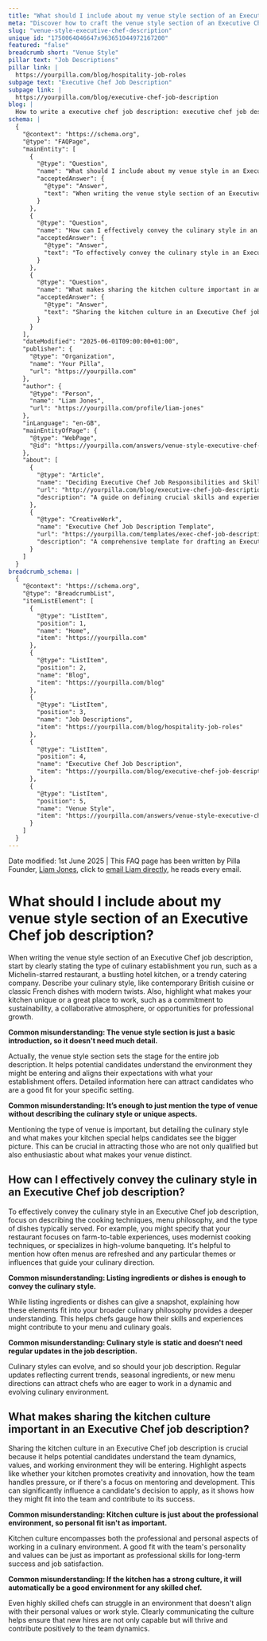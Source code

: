 ```yaml
---
title: "What should I include about my venue style section of an Executive Chef job description?"
meta: "Discover how to craft the venue style section of an Executive Chef job description, effectively conveying culinary style and kitchen culture to attract ideal candidates."
slug: "venue-style-executive-chef-description"
unique id: "1750064046647x963651044972167200"
featured: "false"
breadcrumb short: "Venue Style"
pillar text: "Job Descriptions"
pillar link: |
  https://yourpilla.com/blog/hospitality-job-roles
subpage text: "Executive Chef Job Description"
subpage link: |
  https://yourpilla.com/blog/executive-chef-job-description
blog: |
  How to write a executive chef job description: executive chef job description template included.
schema: |
  {
    "@context": "https://schema.org",
    "@type": "FAQPage",
    "mainEntity": [
      {
        "@type": "Question",
        "name": "What should I include about my venue style in an Executive Chef job description?",
        "acceptedAnswer": {
          "@type": "Answer",
          "text": "When writing the venue style section of an Executive Chef job description, begin by clearly stating the type of culinary establishment you run, such as a Michelin-starred restaurant, a bustling hotel kitchen, or a trendy catering company. Describe your culinary style, for example, contemporary British cuisine or classic French dishes with modern twists. Highlight what makes your kitchen unique or a great place to work, like a commitment to sustainability, a collaborative atmosphere, or opportunities for professional growth. Such detailed descriptions set the stage for the entire job description and help attract candidates who are a good fit for your venue's specific environment."
        }
      },
      {
        "@type": "Question",
        "name": "How can I effectively convey the culinary style in an Executive Chef job description?",
        "acceptedAnswer": {
          "@type": "Answer",
          "text": "To effectively convey the culinary style in an Executive Chef job description, focus on describing cooking techniques, menu philosophy, and the types of dishes typically served. Specify if your restaurant focuses on farm-to-table experiences, employs modernist cooking techniques, or specializes in high-volume banqueting. Mentioning how often menus are refreshed and any particular themes or influences can help chefs understand how their skills and experiences might contribute to your menu and culinary goals. Keeping the description updated to reflect current trends and seasonal changes can attract ambitious chefs looking for dynamic environments."
        }
      },
      {
        "@type": "Question",
        "name": "What makes sharing the kitchen culture important in an Executive Chef job description?",
        "acceptedAnswer": {
          "@type": "Answer",
          "text": "Sharing the kitchen culture in an Executive Chef job description is crucial as it provides potential candidates with insights into the team dynamics, values, and working environment they might enter. Highlight aspects like creativity, handling pressure, or a focus on mentoring and development. This transparency can significantly influence a candidate's decision to apply, illustrating how they might fit into the team and contribute to its success. A well-articulated kitchen culture ensures that new hires are likely to thrive both professionally and personally within your culinary environment."
        }
      }
    ],
    "dateModified": "2025-06-01T09:00:00+01:00",
    "publisher": {
      "@type": "Organization",
      "name": "Your Pilla",
      "url": "https://yourpilla.com"
    },
    "author": {
      "@type": "Person",
      "name": "Liam Jones",
      "url": "https://yourpilla.com/profile/liam-jones"
    },
    "inLanguage": "en-GB",
    "mainEntityOfPage": {
      "@type": "WebPage",
      "@id": "https://yourpilla.com/answers/venue-style-executive-chef-description"
    },
    "about": [
      {
        "@type": "Article",
        "name": "Deciding Executive Chef Job Responsibilities and Skills",
        "url": "http://yourpilla.com/blog/executive-chef-job-description",
        "description": "A guide on defining crucial skills and experience needed from an Executive Chef to ensure a perfect job fit."
      },
      {
        "@type": "CreativeWork",
        "name": "Executive Chef Job Description Template",
        "url": "https://yourpilla.com/templates/exec-chef-job-description",
        "description": "A comprehensive template for drafting an Executive Chef job description, incorporating various essential elements."
      }
    ]
  }
breadcrumb_schema: |
  {
    "@context": "https://schema.org",
    "@type": "BreadcrumbList",
    "itemListElement": [
      {
        "@type": "ListItem",
        "position": 1,
        "name": "Home",
        "item": "https://yourpilla.com"
      },
      {
        "@type": "ListItem",
        "position": 2,
        "name": "Blog",
        "item": "https://yourpilla.com/blog"
      },
      {
        "@type": "ListItem",
        "position": 3,
        "name": "Job Descriptions",
        "item": "https://yourpilla.com/blog/hospitality-job-roles"
      },
      {
        "@type": "ListItem",
        "position": 4,
        "name": "Executive Chef Job Description",
        "item": "https://yourpilla.com/blog/executive-chef-job-description"
      },
      {
        "@type": "ListItem",
        "position": 5,
        "name": "Venue Style",
        "item": "https://yourpilla.com/answers/venue-style-executive-chef-description"
      }
    ]
  }
---
```


Date modified: 1st June 2025 | This FAQ page has been written by Pilla Founder, [Liam Jones](https://yourpilla.com/profile/liam-jones), click to [email Liam directly](https://mailto:liam@yourpilla.com), he reads every email.

# What should I include about my venue style section of an Executive Chef job description?

When writing the venue style section of an Executive Chef job description, start by clearly stating the type of culinary establishment you run, such as a Michelin-starred restaurant, a bustling hotel kitchen, or a trendy catering company. Describe your culinary style, like contemporary British cuisine or classic French dishes with modern twists. Also, highlight what makes your kitchen unique or a great place to work, such as a commitment to sustainability, a collaborative atmosphere, or opportunities for professional growth.

**Common misunderstanding: The venue style section is just a basic introduction, so it doesn't need much detail.**

Actually, the venue style section sets the stage for the entire job description. It helps potential candidates understand the environment they might be entering and aligns their expectations with what your establishment offers. Detailed information here can attract candidates who are a good fit for your specific setting.

**Common misunderstanding: It’s enough to just mention the type of venue without describing the culinary style or unique aspects.**

Mentioning the type of venue is important, but detailing the culinary style and what makes your kitchen special helps candidates see the bigger picture. This can be crucial in attracting those who are not only qualified but also enthusiastic about what makes your venue distinct.

## How can I effectively convey the culinary style in an Executive Chef job description?

To effectively convey the culinary style in an Executive Chef job description, focus on describing the cooking techniques, menu philosophy, and the type of dishes typically served. For example, you might specify that your restaurant focuses on farm-to-table experiences, uses modernist cooking techniques, or specializes in high-volume banqueting. It's helpful to mention how often menus are refreshed and any particular themes or influences that guide your culinary direction.

**Common misunderstanding: Listing ingredients or dishes is enough to convey the culinary style.**

While listing ingredients or dishes can give a snapshot, explaining how these elements fit into your broader culinary philosophy provides a deeper understanding. This helps chefs gauge how their skills and experiences might contribute to your menu and culinary goals.

**Common misunderstanding: Culinary style is static and doesn't need regular updates in the job description.**

Culinary styles can evolve, and so should your job description. Regular updates reflecting current trends, seasonal ingredients, or new menu directions can attract chefs who are eager to work in a dynamic and evolving culinary environment.

## What makes sharing the kitchen culture important in an Executive Chef job description?

Sharing the kitchen culture in an Executive Chef job description is crucial because it helps potential candidates understand the team dynamics, values, and working environment they will be entering. Highlight aspects like whether your kitchen promotes creativity and innovation, how the team handles pressure, or if there's a focus on mentoring and development. This can significantly influence a candidate's decision to apply, as it shows how they might fit into the team and contribute to its success.

**Common misunderstanding: Kitchen culture is just about the professional environment, so personal fit isn't as important.**

Kitchen culture encompasses both the professional and personal aspects of working in a culinary environment. A good fit with the team's personality and values can be just as important as professional skills for long-term success and job satisfaction.

**Common misunderstanding: If the kitchen has a strong culture, it will automatically be a good environment for any skilled chef.**

Even highly skilled chefs can struggle in an environment that doesn't align with their personal values or work style. Clearly communicating the culture helps ensure that new hires are not only capable but will thrive and contribute positively to the team dynamics.